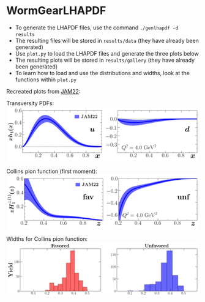 # WormGearLHAPDF

* To generate the LHAPDF files, use the command ```./genlhapdf -d results```
* The resulting files will be stored in ```results/data``` (they have already been generated)
* Use ```plot.py``` to load the LHAPDF files and generate the three plots below
* The resulting plots will be stored in ```results/gallery``` (they have already been generated)
* To learn how to load and use the distributions and widths, look at the functions within ```plot.py```





Recreated plots from [JAM22][JAM22]:

Transversity PDFs:
![plot](./results/gallery/lhapdf-transversity-Q2=4.00000-bands.png)

Collins pion function (first moment):
![plot](./results/gallery/lhapdf-collinspi-Q2=4.00000-bands.png)

Widths for Collins pion function:
![plot](./results/gallery/lhapdf-collinspi-widths.png)


[JAM22]: https://arxiv.org/abs/2205.00999


